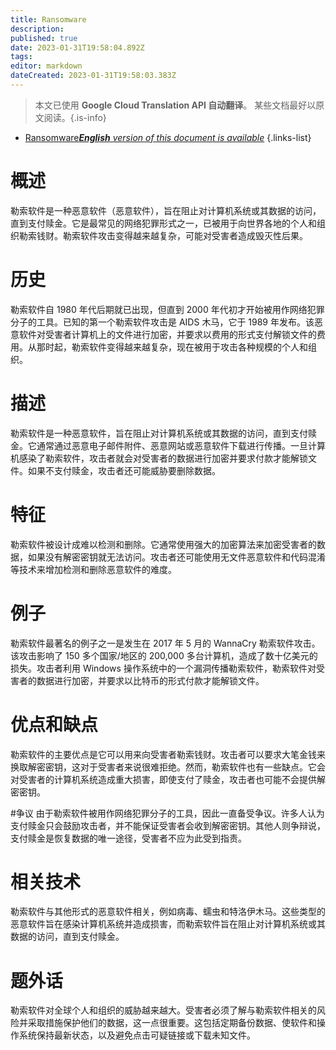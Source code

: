 ```yaml
---
title: Ransomware
description: 
published: true
date: 2023-01-31T19:58:04.892Z
tags: 
editor: markdown
dateCreated: 2023-01-31T19:58:03.383Z
---
```


> 本文已使用 **Google Cloud Translation API 自动翻译**。
某些文档最好以原文阅读。{.is-info}

- [Ransomware***English** version of this document is available*](/en/Knowledge-base/Dictionary/ransomware)
{.links-list}


# 概述
勒索软件是一种恶意软件（恶意软件），旨在阻止对计算机系统或其数据的访问，直到支付赎金。它是最常见的网络犯罪形式之一，已被用于向世界各地的个人和组织勒索钱财。勒索软件攻击变得越来越复杂，可能对受害者造成毁灭性后果。

# 历史
勒索软件自 1980 年代后期就已出现，但直到 2000 年代初才开始被用作网络犯罪分子的工具。已知的第一个勒索软件攻击是 AIDS 木马，它于 1989 年发布。该恶意软件对受害者计算机上的文件进行加密，并要求以费用的形式支付解锁文件的费用。从那时起，勒索软件变得越来越复杂，现在被用于攻击各种规模的个人和组织。

# 描述
勒索软件是一种恶意软件，旨在阻止对计算机系统或其数据的访问，直到支付赎金。它通常通过恶意电子邮件附件、恶意网站或恶意软件下载进行传播。一旦计算机感染了勒索软件，攻击者就会对受害者的数据进行加密并要求付款才能解锁文件。如果不支付赎金，攻击者还可能威胁要删除数据。

# 特征
勒索软件被设计成难以检测和删除。它通常使用强大的加密算法来加密受害者的数据，如果没有解密密钥就无法访问。攻击者还可能使用无文件恶意软件和代码混淆等技术来增加检测和删除恶意软件的难度。

# 例子
勒索软件最著名的例子之一是发生在 2017 年 5 月的 WannaCry 勒索软件攻击。该攻击影响了 150 多个国家/地区的 200,000 多台计算机，造成了数十亿美元的损失。攻击者利用 Windows 操作系统中的一个漏洞传播勒索软件，勒索软件对受害者的数据进行加密，并要求以比特币的形式付款才能解锁文件。

# 优点和缺点
勒索软件的主要优点是它可以用来向受害者勒索钱财。攻击者可以要求大笔金钱来换取解密密钥，这对于受害者来说很难拒绝。然而，勒索软件也有一些缺点。它会对受害者的计算机系统造成重大损害，即使支付了赎金，攻击者也可能不会提供解密密钥。

#争议
由于勒索软件被用作网络犯罪分子的工具，因此一直备受争议。许多人认为支付赎金只会鼓励攻击者，并不能保证受害者会收到解密密钥。其他人则争辩说，支付赎金是恢复数据的唯一途径，受害者不应为此受到指责。

# 相关技术
勒索软件与其他形式的恶意软件相关，例如病毒、蠕虫和特洛伊木马。这些类型的恶意软件旨在感染计算机系统并造成损害，而勒索软件旨在阻止对计算机系统或其数据的访问，直到支付赎金。

# 题外话
勒索软件对全球个人和组织的威胁越来越大。受害者必须了解与勒索软件相关的风险并采取措施保护他们的数据，这一点很重要。这包括定期备份数据、使软件和操作系统保持最新状态，以及避免点击可疑链接或下载未知文件。